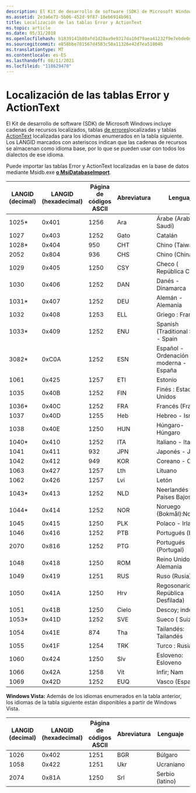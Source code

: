 ```yaml
---
description: El Kit de desarrollo de software (SDK) de Microsoft Windows incluye cadenas de recursos localizados, tablas de errores localizadas y tablas ActionText localizadas para los idiomas enumerados en la tabla siguiente.
ms.assetid: 2e3a6e73-5b06-452d-9f87-18eb6914b961
title: Localización de las tablas Error y ActionText
ms.topic: article
ms.date: 05/31/2018
ms.openlocfilehash: b1839141b80afd1d28aa9e9317da10d79aea41232f9e7ebde0db7971d22f5141
ms.sourcegitcommit: e858bbe701567d4583c50a11326e42d7ea51804b
ms.translationtype: MT
ms.contentlocale: es-ES
ms.lasthandoff: 08/11/2021
ms.locfileid: "118629470"
---
```

# <a name="localizing-the-error-and-actiontext-tables"></a>Localización de las tablas Error y ActionText

El Kit de desarrollo de software (SDK) de Microsoft Windows incluye cadenas de recursos localizados, tablas [de errores](error-table.md)localizadas y tablas [ActionText](actiontext-table.md) localizadas para los idiomas enumerados en la tabla siguiente. Los LANGID marcados con asteriscos indican que las cadenas de recursos se almacenan como idioma base, por lo que se pueden usar con todos los dialectos de ese idioma.

Puede importar las tablas Error y ActionText localizadas en la base de datos mediante Msidb.exe [**o MsiDatabaseImport**](/windows/desktop/api/Msiquery/nf-msiquery-msidatabaseimporta).



| LANGID (decimal) | LANGID (hexadecimal) | Página de códigos ASCII | Abreviatura | Lenguaje                      | Language-Culture |
|------------------|----------------------|-----------------|--------------|-------------------------------|------------------|
| 1025\*           | 0x401                | 1256            | Ara          | Árabe (Arabia Saudí)         | ar-SA            |
| 1027             | 0x403                | 1252            | Gato          | Catalán                       | ca-ES            |
| 1028\*           | 0x404                | 950             | CHT          | Chino (Taiwán)              | zh-TW            |
| 2052             | 0x804                | 936             | CHS          | Chino (China)               | zh-CN            |
| 1029             | 0x405                | 1250            | CSY          | Checo ( República Checo)        | cs-CZ            |
| 1030             | 0x406                | 1252            | DAN          | Danés -Dinamarca               | da-DK            |
| 1031\*           | 0x407                | 1252            | DEU          | Alemán - Alemania              | de-DE            |
| 1032             | 0x408                | 1253            | ELL          | Griego : Francia                | el-GR            |
| 1033\*           | 0x409                | 1252            | ENU          | Spanish (Traditional Sort) - Spain       | en-US            |
| 3082\*           | 0xC0A                | 1252            | ESN          | Español - Ordenación moderna - España | es-ES            |
| 1061             | 0x425                | 1257            | ETI          | Estonio                      | et-EE            |
| 1035             | 0x40B                | 1252            | FIN          | Finés : Estados Unidos             | fi-FI            |
| 1036\*           | 0x40C                | 1252            | FRA          | Francés (Francia)               | fr-FR            |
| 1037             | 0x40D                | 1255            | Heb          | Hebreo - Israel               | he-IL            |
| 1038             | 0x40E                | 1250            | HUN          | Húngaro- Húngaro           | hu-HU            |
| 1040\*           | 0x410                | 1252            | ITA          | Italiano - Italia               | it-IT            |
| 1041             | 0x411                | 932             | JPN          | Japonés - Japón              | jp-JP            |
| 1042             | 0x412                | 949             | KOR          | Coreano - Corea                | ko-KO            |
| 1063             | 0x427                | 1257            | Lth          | Lituano                    | lt-LT            |
| 1062             | 0x426                | 1257            | Lvi          | Letón                       | lv-LV            |
| 1043\*           | 0x413                | 1252            | NLD          | Neerlandés - Países Bajos           | nl-NL            |
| 1044\*           | 0x414                | 1252            | NOR          | Noruego (Bokmål):Noruega    | nb-NO            |
| 1045             | 0x415                | 1250            | PLK          | Polaco - Irlanda               | pl-PL            |
| 1046             | 0x416                | 1252            | PTB          | Portugués (Brasil)           | pt-BR            |
| 2070             | 0x816                | 1252            | PTG          | Portugués (Portugal)         | pt-PT            |
| 1048             | 0x418                | 1250            | ROM          | Reino Unido: Alemania            | ro-RO            |
| 1049             | 0x419                | 1251            | RUS          | Ruso (Rusia)              | ru-RU            |
| 1050             | 0x41A                | 1250            | Hrv          | Regosonario ( República Desfilada)            | hr-HR            |
| 1051             | 0x41B                | 1250            | Cielo          | Descoy; indeso             | sk-SK            |
| 1053\*           | 0x41D                | 1252            | SVE          | Sueco ( Suiza)              | sv-SE            |
| 1054             | 0x41E                | 874             | Tha          | Tailandés: Tailandés               | th-TH            |
| 1055             | 0x41F                | 1254            | TRK          | Turco : Rusia              | tr-TR            |
| 1060             | 0x424                | 1250            | Slv          | Esloveno: Esloveno          | sl-SI            |
| 1066             | 0x42A                | 1258            | Vit          | Infir; Nam         | vi-VN            |
| 1069             | 0x42D                | 1252            | EUQ          | Vasco (España)               | eu-ES            |



 

**Windows Vista:** Además de los idiomas enumerados en la tabla anterior, los idiomas de la tabla siguiente están disponibles a partir de Windows Vista.



| LANGID (decimal) | LANGID (hexadecimal) | Página de códigos ASCII | Abreviatura | Lenguaje        | Language-Culture |
|------------------|----------------------|-----------------|--------------|-----------------|------------------|
| 1026             | 0x402                | 1251            | BGR          | Búlgaro       | bg-BG            |
| 1058             | 0x422                | 1251            | Ukr          | Ucraniano       | uk-UA            |
| 2074             | 0x81A                | 1250            | Srl          | Serbio (latino) | sr-Latn-CS       |



 

 

 



